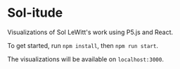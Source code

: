 # Sol-itude
Visualizations of Sol LeWitt's work using P5.js and React.

To get started, run `npm install`, then `npm run start`.

The visualizations will be available on `localhost:3000`.
